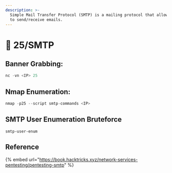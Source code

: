 ```yaml
---
description: >-
  Simple Mail Transfer Protocol (SMTP) is a mailing protocol that allows hosts
  to send/receive emails.
---
```


# 📧 25/SMTP

## Banner Grabbing:

```python
nc -vn <IP> 25
```

## Nmap Enumeration:

```python
nmap -p25 --script smtp-commands <IP>
```

## SMTP User Enumeration Bruteforce

```
smtp-user-enum
```

## Reference

{% embed url="https://book.hacktricks.xyz/network-services-pentesting/pentesting-smtp" %}
